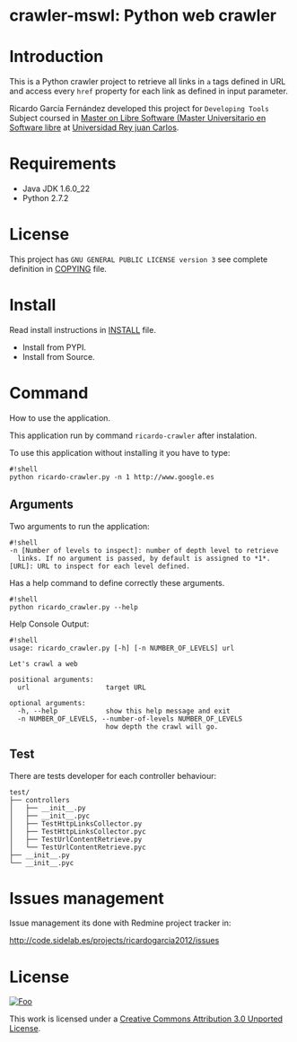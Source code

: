 crawler-mswl: Python web crawler
=================================

Introduction
=============

This is a Python crawler project to retrieve all links in `a` tags defined in URL and access every `href` property for each link as defined in input parameter.

Ricardo García Fernández developed this project for ``Developing Tools`` Subject coursed in [Master on Libre Software (Master Universitario en Software libre](http://master.libresoft.es/) at [Universidad Rey juan Carlos](http://www.urjc.es/).

Requirements
=============

* Java JDK 1.6.0_22
* Python 2.7.2

License
========

This project has ``GNU GENERAL PUBLIC LICENSE version 3`` see complete definition in [COPYING](COPYING) file.

Install
========

Read install instructions in [INSTALL](INSTALL) file.

* Install from PYPI.
* Install from Source.

Command
========

How to use the application.

This application run by command `ricardo-crawler` after instalation.

To use this application without installing it you have to type:

```
#!shell
python ricardo-crawler.py -n 1 http://www.google.es

```

Arguments
----------

Two arguments to run the application:
```
#!shell
-n [Number of levels to inspect]: number of depth level to retrieve 
  links. If no argument is passed, by default is assigned to *1*.
[URL]: URL to inspect for each level defined.
```

Has a help command to define correctly these arguments.
```
#!shell
python ricardo_crawler.py --help
```

Help Console Output:

```
#!shell
usage: ricardo_crawler.py [-h] [-n NUMBER_OF_LEVELS] url

Let's crawl a web

positional arguments:
  url                   target URL

optional arguments:
  -h, --help            show this help message and exit
  -n NUMBER_OF_LEVELS, --number-of-levels NUMBER_OF_LEVELS
                        how depth the crawl will go.
```

Test
-----

There are tests developer for each controller behaviour:

```
test/
├── controllers
│   ├── __init__.py
│   ├── __init__.pyc
│   ├── TestHttpLinksCollector.py
│   ├── TestHttpLinksCollector.pyc
│   ├── TestUrlContentRetrieve.py
│   └── TestUrlContentRetrieve.pyc
├── __init__.py
└── __init__.pyc
```

Issues management
==================

Issue management its done with Redmine project tracker in:

  http://code.sidelab.es/projects/ricardogarcia2012/issues

License
========

<a href="http://creativecommons.org/licenses/by/3.0/" rel="Creative Commons Attribution 3.0">![Foo](http://i.creativecommons.org/l/by/3.0/88x31.png)</a>

This work is licensed under a [Creative Commons Attribution 3.0 Unported License](http://creativecommons.org/licenses/by/3.0/).
